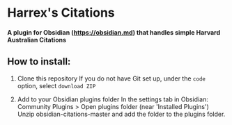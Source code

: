 # Harrex's Citations
#### A plugin for Obsidian (https://obsidian.md) that handles simple Harvard Australian Citations
## How to install:
1. Clone this repository
  If you do not have Git set up, under the `code` option, select `download ZIP`

2. Add to your Obsidian plugins folder
  In the settings tab in Obsidian:
  Community Plugins > Open plugins folder (near 'Installed Plugins')
  Unzip obsidian-citations-master and add the folder to the plugins folder.
